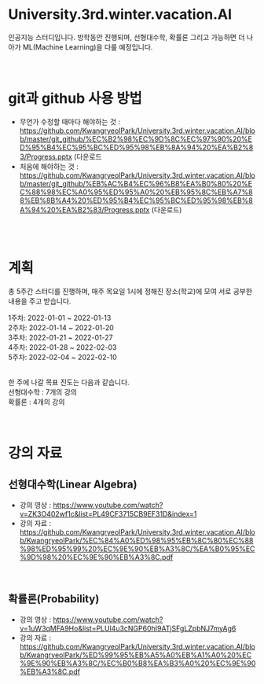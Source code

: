 # University.3rd.winter.vacation.AI
인공지능 스터디입니다. 방학동안 진행되며, 선형대수학, 확률론 그리고 가능하면 더 나아가 ML(Machine Learning)을 다룰 예정입니다.     
<br>
<br>


# git과 github 사용 방법
* 무언가 수정할 때마다 해야하는 것 : https://github.com/KwangryeolPark/University.3rd.winter.vacation.AI/blob/master/git_github/%EC%B2%98%EC%9D%8C%EC%97%90%20%ED%95%B4%EC%95%BC%ED%95%98%EB%8A%94%20%EA%B2%83/Progress.pptx (다운로드
* 처음에 해야하는 것 : https://github.com/KwangryeolPark/University.3rd.winter.vacation.AI/blob/master/git_github/%EB%AC%B4%EC%96%B8%EA%B0%80%20%EC%88%98%EC%A0%95%ED%95%A0%20%EB%95%8C%EB%A7%88%EB%8B%A4%20%ED%95%B4%EC%95%BC%ED%95%98%EB%8A%94%20%EA%B2%83/Progress.pptx (다운로드)

<br>
<br>


# 계획
총 5주간 스터디를 진행하며, 매주 목요일 1시에 정해진 장소(학교)에 모여 서로 공부한 내용을 주고 받습니다.
<br>

1주차: 2022-01-01 ~ 2022-01-13     
2주차: 2022-01-14 ~ 2022-01-20     
3주차: 2022-01-21 ~ 2022-01-27     
4주차: 2022-01-28 ~ 2022-02-03     
5주차: 2022-02-04 ~ 2022-02-10     
<br>

한 주에 나갈 목표 진도는 다음과 같습니다.     
선형대수학 : 7개의 강의     
확률론     : 4개의 강의     
<br>
<br>

# 강의 자료
## 선형대수학(Linear Algebra)
* 강의 영상 : https://www.youtube.com/watch?v=ZK3O402wf1c&list=PL49CF3715CB9EF31D&index=1     
* 강의 자료 : https://github.com/KwangryeolPark/University.3rd.winter.vacation.AI/blob/KwangryeolPark/%EC%84%A0%ED%98%95%EB%8C%80%EC%88%98%ED%95%99%20%EC%9E%90%EB%A3%8C/%EA%B0%95%EC%9D%98%20%EC%9E%90%EB%A3%8C.pdf
<br>

## 확률론(Probability)
* 강의 영상 : https://www.youtube.com/watch?v=1uW3qMFA9Ho&list=PLUl4u3cNGP60hI9ATjSFgLZpbNJ7myAg6
* 강의 자료 : https://github.com/KwangryeolPark/University.3rd.winter.vacation.AI/blob/KwangryeolPark/%ED%99%95%EB%A5%A0%EB%A1%A0%20%EC%9E%90%EB%A3%8C/%EC%B0%B8%EA%B3%A0%20%EC%9E%90%EB%A3%8C.pdf
<br>

